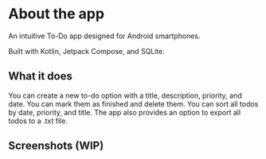 # About the app
An intuitive To-Do app designed for Android smartphones.

Built with Kotlin, Jetpack Compose, and SQLite.

## What it does
You can create a new to-do option with a title, description, priority, and date. You can mark them as finished and delete them. 
You can sort all todos by date, priority, and title.
The app also provides an option to export all todos to a .txt file.

## Screenshots (WIP)
